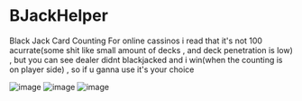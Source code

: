# BJackHelper
Black Jack Card Counting
For online cassinos i read that it's not 100 acurrate(some shit like small amount of decks , and   deck penetration is low) , but you can see dealer didnt blackjacked and i win(when the counting is on player side) , so if u  ganna use  it's your choice

![image](https://github.com/user07777/BJackHelper/assets/140452913/0dd5f264-a9c5-4c36-8c77-2f7cc4d3191a)
![image](https://github.com/user07777/BJackHelper/assets/140452913/35d4ecce-14fb-4bf9-93bd-53558f3afe49)
![image](https://github.com/user07777/BJackHelper/assets/140452913/5685bb0c-5c54-4ff5-a1fa-13021950ad7a)


